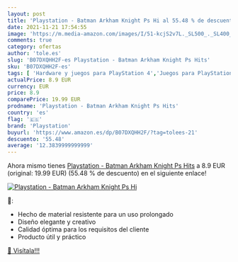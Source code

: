 ```yaml
---
layout: post
title: 'Playstation - Batman Arkham Knight Ps Hi al 55.48 % de descuento'
date: 2021-11-21 17:54:55
image: 'https://m.media-amazon.com/images/I/51-kcjS2v7L._SL500_._SL400_.jpg'
comments: true
category: ofertas
author: 'tole.es'
slug: 'B07DXQHH2F-es Playstation - Batman Arkham Knight Ps Hits'
sku: 'B07DXQHH2F-es'
tags: [ 'Hardware y juegos para PlayStation 4','Juegos para PlayStation 4','Videojuegos','playstation', ]
actualPrice: 8.9 EUR
currency: EUR
price: 8.9
comparePrice: 19.99 EUR
prodname: 'Playstation - Batman Arkham Knight Ps Hits'
country: 'es'
flag: '🇪🇸'
brand: 'Playstation'
buyurl: 'https://www.amazon.es/dp/B07DXQHH2F/?tag=tolees-21'
descuento: '55.48'
average: '12.3839999999999'
---
```


Ahora mismo tienes [Playstation - Batman Arkham Knight Ps Hits](https://www.amazon.es/dp/B07DXQHH2F/?tag=tolees-21) a 8.9 EUR (original: 19.99 EUR) (55.48 %  de descuento) en el siguiente enlace!

[![Playstation - Batman Arkham Knight Ps Hi](https://m.media-amazon.com/images/I/51-kcjS2v7L._SL500_._SL400_.jpg)](https://www.amazon.es/dp/B07DXQHH2F/?tag=tolees-21)

🔎:

- Hecho de material resistente para un uso prolongado
- Diseño elegante y creativo
- Calidad óptima para los requisitos del cliente
- Producto útil y práctico

[🛒 Visítala!!!](https://www.amazon.es/dp/B07DXQHH2F/?tag=tolees-21)
